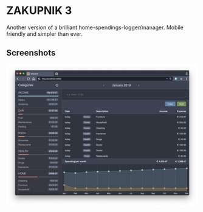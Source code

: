 # ZAKUPNIK 3
Another version of a brilliant home-spendings-logger/manager.
Mobile friendly and simpler than ever.

## Screenshots
![Screen](screenshots/screen1.png)
